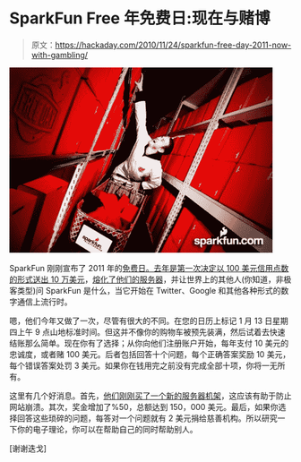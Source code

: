 # SparkFun Free 年免费日:现在与赌博

> 原文：<https://hackaday.com/2010/11/24/sparkfun-free-day-2011-now-with-gambling/>

![](img/1a52f031dc87173750c11fbc885b504f.png "sparkfun-free-day-2011")

SparkFun 刚刚宣布了 2011 年的[免费日。去年是](http://www.sparkfun.com/news/487)[第一次决定以 100 美元信用点数的形式送出 10 万美元](http://hackaday.com/2009/11/24/100-free-from-your-favorite-hobby-supplier/)，[熔化了他们的服务器](http://hackaday.com/2010/01/17/free-day-recap-video-and-book-recommendation/)，并让世界上的其他人(你知道，非极客类型)问 SparkFun 是什么，当它开始在 Twitter、Google 和其他各种形式的数字通信上流行时。

嗯，他们今年又做了一次，尽管有很大的不同。在您的日历上标记 1 月 13 日星期四上午 9 点山地标准时间。但这并不像你的购物车被预先装满，然后试着去快速结账那么简单。现在你有了选择；从你向他们注册账户开始，每年支付 10 美元的忠诚度，或者赌 100 美元。后者包括回答十个问题，每个正确答案奖励 10 美元，每个错误答案处罚 3 美元。如果你在钱用完之前没有完成全部十项，你将一无所有。

这里有几个好消息。首先，[他们刚刚买了一个新的服务器机架](http://www.sparkfun.com/news/484)，这应该有助于防止网站崩溃。其次，奖金增加了%50，总额达到 150，000 美元。最后，如果你选择回答这些琐碎的问题，每答对一个问题就有 2 美元捐给慈善机构。所以研究一下你的电子理论，你可以在帮助自己的同时帮助别人。

[谢谢迭戈]